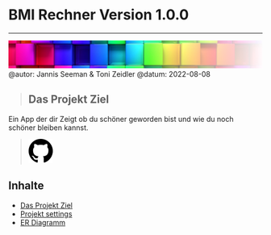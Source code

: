 # BMI Rechner Version 1.0.0

---
![project-logo](/public/img/colorful-wall_sm1.png)
@autor: Jannis Seeman & Toni Zeidler
@datum: 2022-08-08

>## Das Projekt Ziel

Ein App der dir Zeigt ob du schöner geworden bist und wie du noch schöner bleiben kannst.
<br>

>![github](/public/img/gh.svg)

## Inhalte

- [Das Projekt Ziel](#das-projekt-ziel)
- [Projekt settings](#projekt-settings)
- [ER Diagramm](#er-diagramm)


